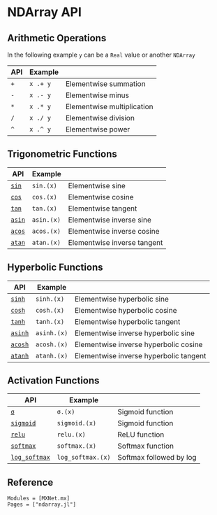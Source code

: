 # NDArray API

## Arithmetic Operations

In the following example `y` can be a `Real` value or another `NDArray`

| API | Example  |                            |
|-----|----------|----------------------------|
| `+` | `x .+ y` | Elementwise summation      |
| `-` | `x .- y` | Elementwise minus          |
| `*` | `x .* y` | Elementwise multiplication |
| `/` | `x ./ y` | Elementwise division       |
| `^` | `x .^ y` | Elementwise power          |


## Trigonometric Functions

| API            | Example    |                             |
|----------------|------------|-----------------------------|
| [`sin`](@ref)  | `sin.(x)`  | Elementwise sine            |
| [`cos`](@ref)  | `cos.(x)`  | Elementwise cosine          |
| [`tan`](@ref)  | `tan.(x)`  | Elementwise tangent         |
| [`asin`](@ref) | `asin.(x)` | Elementwise inverse sine    |
| [`acos`](@ref) | `acos.(x)` | Elementwise inverse cosine  |
| [`atan`](@ref) | `atan.(x)` | Elementwise inverse tangent |


## Hyperbolic Functions

| API             | Example     |                                        |
|-----------------|-------------|----------------------------------------|
| [`sinh`](@ref)  | `sinh.(x)`  | Elementwise hyperbolic sine            |
| [`cosh`](@ref)  | `cosh.(x)`  | Elementwise hyperbolic cosine          |
| [`tanh`](@ref)  | `tanh.(x)`  | Elementwise hyperbolic tangent         |
| [`asinh`](@ref) | `asinh.(x)` | Elementwise inverse hyperbolic sine    |
| [`acosh`](@ref) | `acosh.(x)` | Elementwise inverse hyperbolic cosine  |
| [`atanh`](@ref) | `atanh.(x)` | Elementwise inverse hyperbolic tangent |


## Activation Functions

| API                   | Example           |                         |
|-----------------------|-------------------|-------------------------|
| [`σ`](@ref)           | `σ.(x)`           | Sigmoid function        |
| [`sigmoid`](@ref)     | `sigmoid.(x)`     | Sigmoid function        |
| [`relu`](@ref)        | `relu.(x)`        | ReLU function           |
| [`softmax`](@ref)     | `softmax.(x)`     | Softmax function        |
| [`log_softmax`](@ref) | `log_softmax.(x)` | Softmax followed by log |


## Reference

```@autodocs
Modules = [MXNet.mx]
Pages = ["ndarray.jl"]
```
